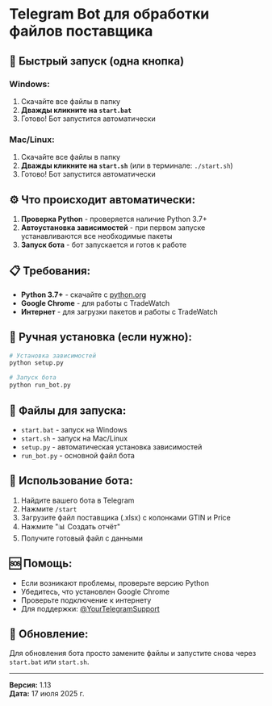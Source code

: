 # Telegram Bot для обработки файлов поставщика

## 🚀 Быстрый запуск (одна кнопка)

### Windows:
1. Скачайте все файлы в папку
2. **Дважды кликните на `start.bat`**
3. Готово! Бот запустится автоматически

### Mac/Linux:
1. Скачайте все файлы в папку
2. **Дважды кликните на `start.sh`** (или в терминале: `./start.sh`)
3. Готово! Бот запустится автоматически

## ⚙️ Что происходит автоматически:

1. **Проверка Python** - проверяется наличие Python 3.7+
2. **Автоустановка зависимостей** - при первом запуске устанавливаются все необходимые пакеты
3. **Запуск бота** - бот запускается и готов к работе

## 📋 Требования:

- **Python 3.7+** - скачайте с [python.org](https://python.org)
- **Google Chrome** - для работы с TradeWatch
- **Интернет** - для загрузки пакетов и работы с TradeWatch

## 🔧 Ручная установка (если нужно):

```bash
# Установка зависимостей
python setup.py

# Запуск бота
python run_bot.py
```

## 📝 Файлы для запуска:

- `start.bat` - запуск на Windows
- `start.sh` - запуск на Mac/Linux
- `setup.py` - автоматическая установка зависимостей
- `run_bot.py` - основной файл бота

## 🤖 Использование бота:

1. Найдите вашего бота в Telegram
2. Нажмите `/start`
3. Загрузите файл поставщика (.xlsx) с колонками GTIN и Price
4. Нажмите "📊 Создать отчёт"
5. Получите готовый файл с данными

## 🆘 Помощь:

- Если возникают проблемы, проверьте версию Python
- Убедитесь, что установлен Google Chrome
- Проверьте подключение к интернету
- Для поддержки: [@YourTelegramSupport](https://t.me/YourTelegramSupport)

## 🔄 Обновление:

Для обновления бота просто замените файлы и запустите снова через `start.bat` или `start.sh`.

---

**Версия:** 1.13  
**Дата:** 17 июля 2025 г.
